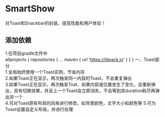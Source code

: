 # SmartShow
对Toast和Snackbar的封装，提高性能和用户体验！<br/>
## 添加依赖
1.在项目gradle文件中<br/>
        allprojects {
            repositories {
                ...
                maven { url 'https://jitpack.io' }
         }
        }
一、Toast部分<br/>
1.全局始终使用一个Toast实例，节省内存<br/>
2.如果Toast正在显示，再次触发同一内容的Toast，不会重复弹出</br>
3.如果Toast正在显示，再次触发Toat，如果内容或位置发生了变化，会重新弹出，具有切换效果，并且上一个Toast会立即消失，不会等到其duration耗尽再弹出另一个<br/>
4.可对Toast原有布局的风格进行修改，如背景颜色，文字大小和颜色等
5.可为Toast设置自定义布局，并进行处理
